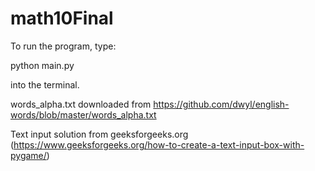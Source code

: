 # math10Final

To run the program, type:

python main.py

into the terminal.

words_alpha.txt downloaded from https://github.com/dwyl/english-words/blob/master/words_alpha.txt

Text input solution from geeksforgeeks.org (https://www.geeksforgeeks.org/how-to-create-a-text-input-box-with-pygame/)
